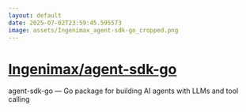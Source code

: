 ```yaml
---
layout: default
date: 2025-07-02T23:59:45.595573
image: assets/Ingenimax_agent-sdk-go_cropped.png
---
```


# [Ingenimax/agent-sdk-go](https://github.com/Ingenimax/agent-sdk-go)

agent-sdk-go — Go package for building AI agents with LLMs and tool calling
